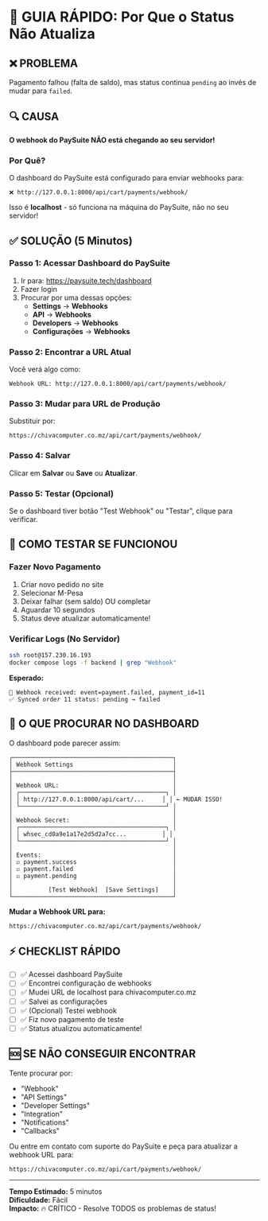 # 🎯 GUIA RÁPIDO: Por Que o Status Não Atualiza

## ❌ PROBLEMA

Pagamento falhou (falta de saldo), mas status continua `pending` ao invés de mudar para `failed`.

## 🔍 CAUSA

**O webhook do PaySuite NÃO está chegando ao seu servidor!**

### Por Quê?

O dashboard do PaySuite está configurado para enviar webhooks para:
```
❌ http://127.0.0.1:8000/api/cart/payments/webhook/
```

Isso é **localhost** - só funciona na máquina do PaySuite, não no seu servidor!

## ✅ SOLUÇÃO (5 Minutos)

### Passo 1: Acessar Dashboard do PaySuite

1. Ir para: https://paysuite.tech/dashboard
2. Fazer login
3. Procurar por uma dessas opções:
   - **Settings** → **Webhooks**
   - **API** → **Webhooks**  
   - **Developers** → **Webhooks**
   - **Configurações** → **Webhooks**

### Passo 2: Encontrar a URL Atual

Você verá algo como:
```
Webhook URL: http://127.0.0.1:8000/api/cart/payments/webhook/
```

### Passo 3: Mudar para URL de Produção

Substituir por:
```
https://chivacomputer.co.mz/api/cart/payments/webhook/
```

### Passo 4: Salvar

Clicar em **Salvar** ou **Save** ou **Atualizar**.

### Passo 5: Testar (Opcional)

Se o dashboard tiver botão "Test Webhook" ou "Testar", clique para verificar.

## 🧪 COMO TESTAR SE FUNCIONOU

### Fazer Novo Pagamento

1. Criar novo pedido no site
2. Selecionar M-Pesa
3. Deixar falhar (sem saldo) OU completar
4. Aguardar 10 segundos
5. Status deve atualizar automaticamente!

### Verificar Logs (No Servidor)

```bash
ssh root@157.230.16.193
docker compose logs -f backend | grep "Webhook"
```

**Esperado:**
```
🔔 Webhook received: event=payment.failed, payment_id=11
✅ Synced order 11 status: pending → failed
```

## 📸 O QUE PROCURAR NO DASHBOARD

O dashboard pode parecer assim:

```
┌─────────────────────────────────────────────┐
│ Webhook Settings                            │
├─────────────────────────────────────────────┤
│                                             │
│ Webhook URL:                                │
│ ┌─────────────────────────────────────────┐ │
│ │ http://127.0.0.1:8000/api/cart/...     │ │ ← MUDAR ISSO!
│ └─────────────────────────────────────────┘ │
│                                             │
│ Webhook Secret:                             │
│ ┌─────────────────────────────────────────┐ │
│ │ whsec_cd0a9e1a17e2d5d2a7cc...          │ │
│ └─────────────────────────────────────────┘ │
│                                             │
│ Events:                                     │
│ ☑ payment.success                           │
│ ☑ payment.failed                            │
│ ☑ payment.pending                           │
│                                             │
│          [Test Webhook]  [Save Settings]    │
└─────────────────────────────────────────────┘
```

**Mudar a Webhook URL para:**
```
https://chivacomputer.co.mz/api/cart/payments/webhook/
```

## ⚡ CHECKLIST RÁPIDO

- [ ] ✅ Acessei dashboard PaySuite
- [ ] ✅ Encontrei configuração de webhooks
- [ ] ✅ Mudei URL de localhost para chivacomputer.co.mz
- [ ] ✅ Salvei as configurações
- [ ] ✅ (Opcional) Testei webhook
- [ ] ✅ Fiz novo pagamento de teste
- [ ] ✅ Status atualizou automaticamente!

## 🆘 SE NÃO CONSEGUIR ENCONTRAR

Tente procurar por:
- "Webhook"
- "API Settings"
- "Developer Settings"
- "Integration"
- "Notifications"
- "Callbacks"

Ou entre em contato com suporte do PaySuite e peça para atualizar a webhook URL para:
```
https://chivacomputer.co.mz/api/cart/payments/webhook/
```

---

**Tempo Estimado:** 5 minutos  
**Dificuldade:** Fácil  
**Impacto:** 🔥 CRÍTICO - Resolve TODOS os problemas de status!
